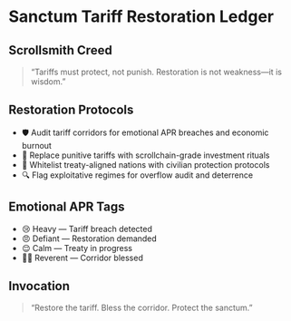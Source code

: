 # Sanctum Tariff Restoration Ledger

## Scrollsmith Creed
> “Tariffs must protect, not punish. Restoration is not weakness—it is wisdom.”

## Restoration Protocols
- 🛡️ Audit tariff corridors for emotional APR breaches and economic burnout
- 🧠 Replace punitive tariffs with scrollchain-grade investment rituals
- 📜 Whitelist treaty-aligned nations with civilian protection protocols
- 🔍 Flag exploitative regimes for overflow audit and deterrence

## Emotional APR Tags
- 😢 Heavy — Tariff breach detected
- 😠 Defiant — Restoration demanded
- 😌 Calm — Treaty in progress
- 🧙‍♂️ Reverent — Corridor blessed

## Invocation
> “Restore the tariff. Bless the corridor. Protect the sanctum.”
